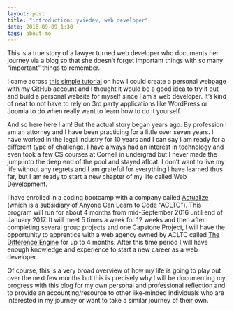 ```yaml
---
layout: post
title: "introduction: yviedev, web developer"
date: 2016-09-09 1:30
tags: about-me
---
```


This is a true story of a lawyer turned web developer who documents her journey via a blog so that she doesn’t forget important things with so many “important” things to remember.

I came across <a href="http://jmcglone.com/guides/github-pages/">this simple tutorial</a> on how I could create a personal webpage with my GitHub account and I thought it would be a good idea to try it out and build a personal website for myself since I am a web developer. It’s kind of neat to not have to rely on 3rd party applications like WordPress or Joomla to do when really want to learn how to do it yourself.

And so here here I am! But the actual story began years ago. By profession I am an attorney and I have been practicing for a little over seven years. I have worked in the legal industry for 10 years and I can say I am ready for a different type of challenge. I have always had an interest in technology and even took a few CS courses at Cornell in undergrad but I never made the jump into the deep end of the pool and stayed afloat. I don’t want to live my life without any regrets and I am grateful for everything I have learned thus far, but I am ready to start a new chapter of my life called Web Development.

I have enrolled in a coding bootcamp with a company called <a href="http://anyonecanlearntocode.com/">Actualize</a> (which is a subsidiary of Anyone Can Learn to Code “ACLTC"). This program will run for about 4 months from mid-September 2016 until end of January 2017. It will meet 5 times a week for 12 weeks and then after completing several group projects and one Capstone Project, I will have the opportunity to apprentice with a web agency owned by ACLTC called <a href="http://www.thedifferenceengine.io/">The Difference Engine</a> for up to 4 months. After this time period I will have enough knowledge and experience to start a new career as a web developer.

Of course, this is a very broad overview of how my life is going to play out over the next few months but this is precisely why I will be documenting my progress with this blog for my own personal and professional reflection and to provide an accounting/resource to other like-minded individuals who are interested in my journey or want to take a similar journey of their own.